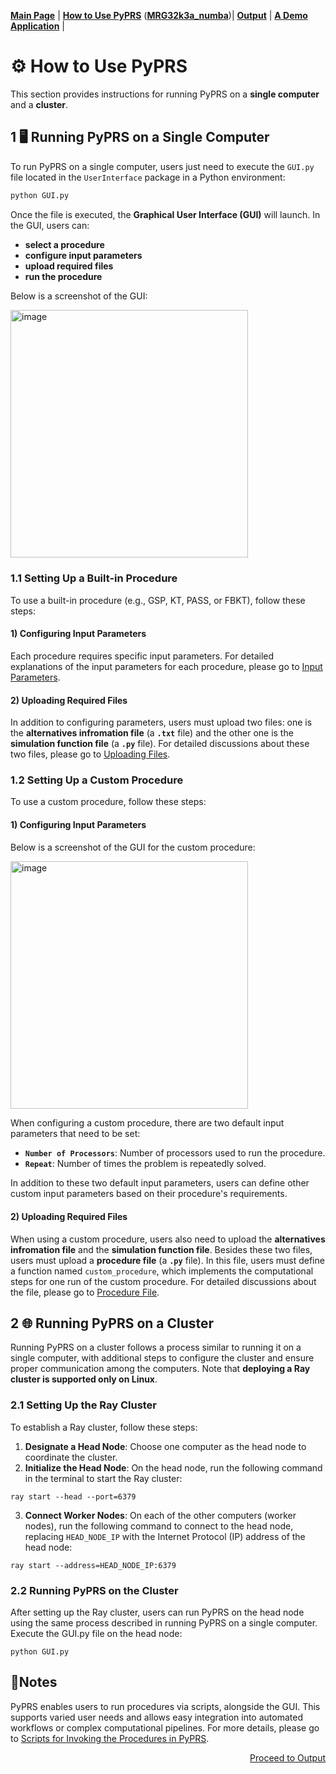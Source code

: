 [**Main Page**](../README.md) | [**How to Use PyPRS**](How%20to%20Use%20PyPRS.md) ([**MRG32k3a_numba**](MRG32k3a_numba.md))| [**Output**](Output.md) | [**A Demo Application**](A%20Demo%20Application.md) |
# ⚙️ How to Use PyPRS
This section provides instructions for running PyPRS on a **single computer** and a **cluster**.

## 1 🖥️ Running PyPRS on a Single Computer
To run PyPRS on a single computer, users just need to execute the `GUI.py` file located in the `UserInterface` package in a Python environment:
```bash
python GUI.py
```
Once the file is executed, the **Graphical User Interface (GUI)** will launch. In the GUI, users can:
- **select a procedure**
- **configure input parameters**
- **upload required files**
- **run the procedure**

Below is a screenshot of the GUI:

  <img width="379.52" height="396.8" alt="image" src="https://github.com/user-attachments/assets/11314524-ebef-4662-b1dc-4b184b50c0db" />

### 1.1 Setting Up a Built-in Procedure
To use a built-in procedure (e.g., GSP, KT, PASS, or FBKT), follow these steps:

#### 1) Configuring Input Parameters
Each procedure requires specific input parameters.  For detailed explanations of the input parameters for each procedure, please go to <a href="./Input Parameters.md">Input Parameters</a>.

#### 2) Uploading Required Files
In addition to configuring parameters, users must upload two files: one is the **alternatives infromation file** (a **`.txt`** file) and the other one is the **simulation function file** (a **`.py`** file). For detailed discussions about these two files, please go to <a href="./Uploading Files.md">Uploading Files</a>.



### 1.2 Setting Up a Custom Procedure
To use a custom procedure, follow these steps:

#### 1) Configuring Input Parameters
Below is a screenshot of the GUI for the custom procedure:

  <img width="379.52" height="396.8" alt="image" src="https://github.com/user-attachments/assets/2a3ab001-4d6a-4873-bb6a-90c63e7696a4" />


When configuring a custom procedure, there are two default input parameters that need to be set:

- **`Number of Processors`**: Number of processors used to run the procedure.
- **`Repeat`**: Number of times the problem is repeatedly solved.

In addition to these two default input parameters, users can define other custom input parameters based on their procedure's requirements.

#### 2) Uploading Required Files

When using a custom procedure, users also need to upload the **alternatives infromation file** and the **simulation function file**. Besides these two files, users must upload a **procedure file** (a **`.py`** file). In this file, users must define a function named `custom_procedure`, which implements the computational steps for one run of the custom procedure.  For detailed discussions about the file, please go to <a href="./Procedure File.md">Procedure File</a>.
## 2 🌐 Running PyPRS on a Cluster
Running PyPRS on a cluster follows a process similar to running it on a single computer, with additional steps to configure the cluster and ensure proper communication among the computers. Note that **deploying a Ray cluster is supported only on Linux**.
### 2.1 Setting Up the Ray Cluster
To establish a Ray cluster, follow these steps:

1. **Designate a Head Node**: Choose one computer as the head node to coordinate the cluster.
2. **Initialize the Head Node**: On the head node, run the following command in the terminal to start the Ray cluster:
```bush
ray start --head --port=6379
```
3. **Connect Worker Nodes**: On each of the other computers (worker nodes), run the following command to connect to the head node, replacing `HEAD_NODE_IP` with the Internet Protocol (IP) address of the head node:
```bush
ray start --address=HEAD_NODE_IP:6379
```
### 2.2 Running PyPRS on the Cluster
After setting up the Ray cluster, users can run PyPRS on the head node using the same process described in running PyPRS on a single computer. Execute the GUI.py file on the head node:
```bush
python GUI.py
```
## 📖Notes

PyPRS enables users to run procedures via scripts, alongside the GUI. This supports varied user needs and allows easy integration into automated workflows or complex computational pipelines. For more details, please go to <a href="Scripts for Invoking the Procedures in PyPRS.md">Scripts for Invoking the Procedures in PyPRS</a>.

<p align="right"><a href="./Output.md"> Proceed to Output</a></p>

